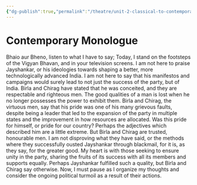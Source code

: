 ```yaml
---
{"dg-publish":true,"permalink":"/theatre/unit-2-classical-to-contemporary/contemporary-monologue/","dgHomeLink":true,"dgPassFrontmatter":false,"dgShowLocalGraph":true}
---
```


# Contemporary Monologue

Bhaio aur Bheno, listen to what I have to say;
Today, I stand on the footsteps of the Vigyan Bhavan, and in your television screens.
I am not here to praise Jayshankar, or his ideologies towards shaping a better, more technologically advanced India. I am not here to say that his manifestos and campaigns would surely lead to not just the success of the party, but of India.
Birla and Chirag have stated that he was conceited, and they are respectable and righteous men.
The good qualities of a man is lost when he no longer possesses the power to exhibit them.
Birla and Chirag, the virtuous men, say that his pride was one of his many grievous faults, despite being a leader that led to the expansion of the party in multiple states and the improvement in how resources are allocated. Was this pride for himself, or pride for our country? Perhaps the adjectives which described him are a little extreme. But Birla and Chirag are trusted, honourable men. 
I am not disproving what they have said, or the methods where they successfully ousted Jayshankar through blackmail, for it is, as they say, for the greater good.
My heart is with those seeking to ensure unity in the party, sharing the fruits of its success with all its members and supports equally. Perhaps Jayshankar fulfilled such a quality, but Birla and Chirag say otherwise.
Now, I must pause as I organize my thoughts and consider the ongoing political turmoil as a result of their actions.